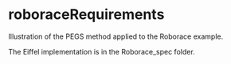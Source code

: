 # roboraceRequirements
Illustration of the PEGS method applied to the Roborace example.

The Eiffel implementation is in the Roborace_spec folder.
